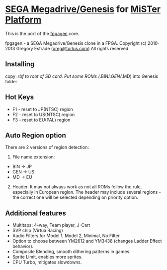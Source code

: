 # [SEGA Megadrive/Genesis](https://en.wikipedia.org/wiki/Sega_Genesis) for [MiSTer Platform](https://github.com/MiSTer-devel/Main_MiSTer/wiki)

This is the port of the [fpgagen](https://github.com/Torlus/fpgagen) core.

fpgagen - a SEGA Megadrive/Genesis clone in a FPGA.
Copyright (c) 2010-2013 Gregory Estrade (greg@torlus.com)
All rights reserved


## Installing
copy *.rbf to root of SD card. Put some ROMs (*.BIN/*.GEN/*.MD) into Genesis folder


## Hot Keys
* F1 - reset to JP(NTSC) region
* F2 - reset to US(NTSC) region
* F3 - reset to EU(PAL)  region


## Auto Region option
There are 2 versions of region detection:

1) File name extension:

* BIN -> JP
* GEN -> US
* MD  -> EU

2) Header. It may not always work as not all ROMs follow the rule, especially in European region.
The header may include several regions - the correct one will be selected depending on priority option.


## Additional features

* Multitaps: 4-way, Team player, J-Cart
* SVP chip (Virtua Racing)
* Audio Filters for Model 1, Model 2, Minimal, No Filter.
* Option to choose between YM2612 and YM3438 (changes Ladder Effect behavior).
* Composite Blending, smooth dithering patterns in games.
* Sprite Limit, enables more sprites.
* CPU Turbo, mitigates slowdowns.

